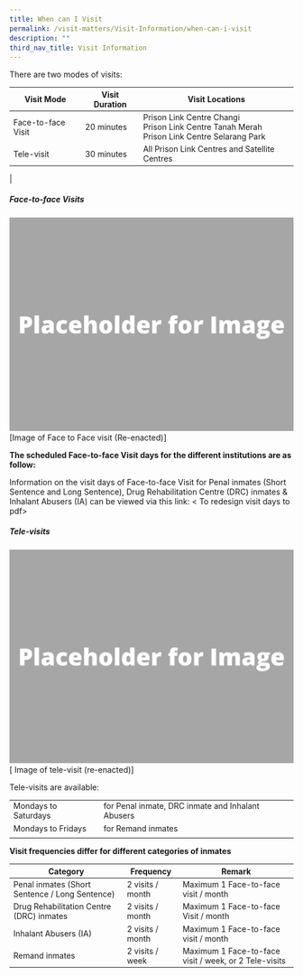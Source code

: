 ```yaml
---
title: When can I Visit
permalink: /visit-matters/Visit-Information/when-can-i-visit
description: ""
third_nav_title: Visit Information
---
```

There are two modes of visits:

|Visit Mode|Visit Duration |Visit Locations|
| -------- | -------- | -------- |
|Face-to-face Visit|20 minutes |Prison Link Centre Changi<br>Prison Link Centre Tanah Merah<br>Prison Link Centre Selarang Park|
|Tele-visit |30 minutes |All Prison Link Centres and Satellite Centres|
|

##### Face-to-face Visits
![](/images/Placeholder%20for%20Image.png)
[Image of Face to Face visit (Re-enacted)]

**The scheduled Face-to-face Visit days for the different institutions are as follow:**

Information on the visit days of Face-to-face Visit for Penal inmates (Short Sentence and Long Sentence), Drug Rehabilitation Centre (DRC) inmates & Inhalant Abusers (IA) can be viewed via this link: < To redesign visit days to pdf>

##### Tele-visits<br>
![](/images/Placeholder%20for%20Image.png)
[ Image of tele-visit (re-enacted)]

Tele-visits are available:

| | | 
| -------- | -------- | 
|Mondays to Saturdays|for Penal inmate, DRC inmate and Inhalant Abusers| 
|Mondays to Fridays|for Remand inmates| 
| | | 

**Visit frequencies differ for different categories of inmates**

| Category | Frequency|Remark|
| -------- | -------- | -------- |
|Penal inmates (Short Sentence / Long Sentence)|2 visits / month|Maximum 1 Face-to-face visit / month|
|Drug Rehabilitation Centre (DRC) inmates|2 visits / month|Maximum 1 Face-to-face Visit / month|
|Inhalant Abusers (IA)|2 visits / month|Maximum 1 Face-to-face visit / month|
|Remand inmates|2 visits / <br>week|Maximum 1 Face-to-face visit / week, or 2 Tele-visits|